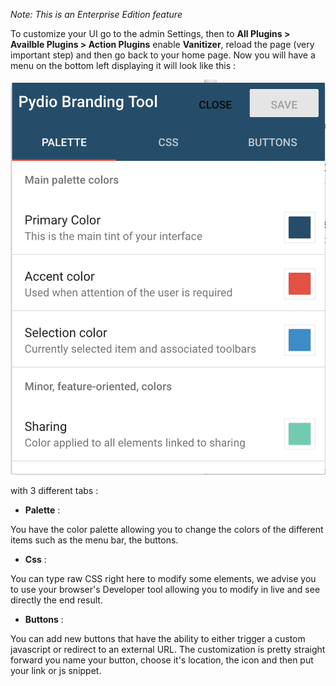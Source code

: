 _Note: This is an Enterprise Edition feature_ 

To customize your UI go to the admin Settings, then to **All Plugins > Availble Plugins > Action Plugins** enable **Vanitizer**, reload the page (very important step) and then go back to your home page.
Now you will have a menu on the bottom left displaying it will look like this :

![Vanitizer](/images/2_getting_started/ent_vanitizer.png)

with 3 different tabs :

* **Palette** :

You have the color palette allowing you to change the colors of the different items such as the menu bar, the buttons.

* **Css** :

You can type raw CSS right here to modify some elements, we advise you to use your browser's Developer tool allowing you to modify in live and see directly the end result.

* **Buttons** :

You can add new buttons that have the ability to either trigger a custom javascript or redirect to an external URL. The customization is pretty straight forward you name your button, choose it's location, the icon and then put your link or js snippet.
